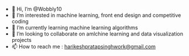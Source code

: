 - 👋 Hi, I’m @Wobbly10
- 👀 I’m interested in machine learning, front end design and competitive coding
- 🌱 I’m currently learning machine learning algorithms 
- 💞️ I’m looking to collaborate on amlchine learning and data visualization projects
- 📫 How to reach me : harikeshpratapsinghwork@gmail.com

<!---
Wobbly10/Wobbly10 is a ✨ special ✨ repository because its `README.md` (this file) appears on your GitHub profile.
You can click the Preview link to take a look at your changes.
--->
